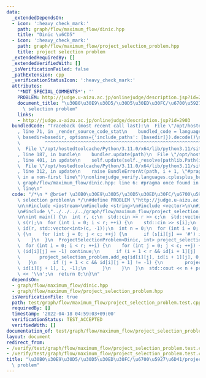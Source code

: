 ```yaml
---
data:
  _extendedDependsOn:
  - icon: ':heavy_check_mark:'
    path: graph/flow/maximum_flow/dinic.hpp
    title: "Dinic \u6CD5"
  - icon: ':heavy_check_mark:'
    path: graph/flow/maximum_flow/project_selection_problem.hpp
    title: project selection problem
  _extendedRequiredBy: []
  _extendedVerifiedWith: []
  _isVerificationFailed: false
  _pathExtension: cpp
  _verificationStatusIcon: ':heavy_check_mark:'
  attributes:
    '*NOT_SPECIAL_COMMENTS*': ''
    PROBLEM: http://judge.u-aizu.ac.jp/onlinejudge/description.jsp?id=2903
    document_title: "\u30B0\u30E9\u30D5/\u30D5\u30ED\u30FC/\u6700\u5927\u6D41/project\
      \ selection problem"
    links:
    - http://judge.u-aizu.ac.jp/onlinejudge/description.jsp?id=2903
  bundledCode: "Traceback (most recent call last):\n  File \"/opt/hostedtoolcache/Python/3.11.0/x64/lib/python3.11/site-packages/onlinejudge_verify/documentation/build.py\"\
    , line 71, in _render_source_code_stat\n    bundled_code = language.bundle(stat.path,\
    \ basedir=basedir, options={'include_paths': [basedir]}).decode()\n          \
    \         ^^^^^^^^^^^^^^^^^^^^^^^^^^^^^^^^^^^^^^^^^^^^^^^^^^^^^^^^^^^^^^^^^^^^^^^^^^^^^^^^^\n\
    \  File \"/opt/hostedtoolcache/Python/3.11.0/x64/lib/python3.11/site-packages/onlinejudge_verify/languages/cplusplus.py\"\
    , line 187, in bundle\n    bundler.update(path)\n  File \"/opt/hostedtoolcache/Python/3.11.0/x64/lib/python3.11/site-packages/onlinejudge_verify/languages/cplusplus_bundle.py\"\
    , line 401, in update\n    self.update(self._resolve(pathlib.Path(included), included_from=path))\n\
    \  File \"/opt/hostedtoolcache/Python/3.11.0/x64/lib/python3.11/site-packages/onlinejudge_verify/languages/cplusplus_bundle.py\"\
    , line 312, in update\n    raise BundleErrorAt(path, i + 1, \"#pragma once found\
    \ in a non-first line\")\nonlinejudge_verify.languages.cplusplus_bundle.BundleErrorAt:\
    \ graph/flow/maximum_flow/dinic.hpp: line 6: #pragma once found in a non-first\
    \ line\n"
  code: "/*\n * @brief \u30B0\u30E9\u30D5/\u30D5\u30ED\u30FC/\u6700\u5927\u6D41/project\
    \ selection problem\n */\n#define PROBLEM \"http://judge.u-aizu.ac.jp/onlinejudge/description.jsp?id=2903\"\
    \n\n#include <iostream>\n#include <string>\n#include <vector>\n\n#include \"../../../../graph/flow/maximum_flow/dinic.hpp\"\
    \n#include \"../../../../graph/flow/maximum_flow/project_selection_problem.hpp\"\
    \n\nint main() {\n  int r, c;\n  std::cin >> r >> c;\n  std::vector<std::string>\
    \ s(r);\n  for (int i = 0; i < r; ++i) {\n    std::cin >> s[i];\n  }\n  std::vector<std::vector<int>>\
    \ id(r, std::vector<int>(c, -1));\n  int n = 0;\n  for (int i = 0; i < r; ++i)\
    \ {\n    for (int j = 0; j < c; ++j) {\n      if (s[i][j] == '#') id[i][j] = n++;\n\
    \    }\n  }\n  ProjectSelectionProblem<Dinic, int> project_selection_problem(n);\n\
    \  for (int i = 0; i < r; ++i) {\n    for (int j = 0; j < c; ++j) {\n      if\
    \ (id[i][j] == -1) continue;\n      if (i + 1 < r && id[i + 1][j] != -1) {\n \
    \       project_selection_problem.add_eq(id[i][j], id[i + 1][j], 0, -1);\n   \
    \   }\n      if (j + 1 < c && id[i][j + 1] != -1) {\n        project_selection_problem.add_eq(id[i][j],\
    \ id[i][j + 1], 1, -1);\n      }\n    }\n  }\n  std::cout << n + project_selection_problem.solve()\
    \ << '\\n';\n  return 0;\n}\n"
  dependsOn:
  - graph/flow/maximum_flow/dinic.hpp
  - graph/flow/maximum_flow/project_selection_problem.hpp
  isVerificationFile: true
  path: test/graph/flow/maximum_flow/project_selection_problem.test.cpp
  requiredBy: []
  timestamp: '2022-04-18 04:59:03+09:00'
  verificationStatus: TEST_ACCEPTED
  verifiedWith: []
documentation_of: test/graph/flow/maximum_flow/project_selection_problem.test.cpp
layout: document
redirect_from:
- /verify/test/graph/flow/maximum_flow/project_selection_problem.test.cpp
- /verify/test/graph/flow/maximum_flow/project_selection_problem.test.cpp.html
title: "\u30B0\u30E9\u30D5/\u30D5\u30ED\u30FC/\u6700\u5927\u6D41/project selection\
  \ problem"
---
```

